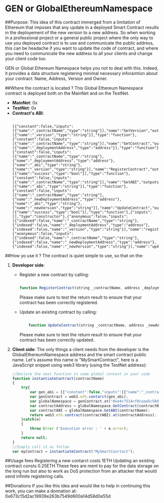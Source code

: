 # GEN or GlobalEthereumNamespace


##Purpose:
This idea of this contract immerged from a limitation of Ethereum that imposes that any update in a deployed Smart Contract
results in the deployement of the new version to a new address.
So when working in a professional project or a general public project where the only way to use you deployed contract is to 
use and communicate the public address, this can be headache if you want to update the code of contract, and where you need
to communicate the new address to all your clients and change your client code too.

GEN or Global Ethereum Namespace helps you not to deal with this. Indeed, it provides a data structure registering minimal
necessary inforamtion about your contract: Name, Address, Version and Owner. 


##Where the contract is located ?
This Global Ethereum Namespace contract is deployed both on the MainNet and on the TestNet.

- **MainNet**: 0x
- **TestNet**: 0x
- **Contract's ABI**: 
    ```

    [{"constant":false,"inputs":[{"name":"_contractName","type":"string"}],"name":"GetVersion","outputs":[{"name":"_version","type":"string"}],"type":"function"},{"constant":false,"inputs":[{"name":"_contractName","type":"string"}],"name":"GetContract","outputs":[{"name":"_deploymentAddress","type":"address"}],"type":"function"},{"constant":false,"inputs":[{"name":"_contractName","type":"string"},{"name":"_deploymentAddress","type":"address"},{"name":"_abi","type":"string"},{"name":"_version","type":"string"}],"name":"RegisterContract","outputs":[{"name":"success","type":"bool"}],"type":"function"},{"constant":false,"inputs":[{"name":"_contractName","type":"string"}],"name":"GetABI","outputs":[{"name":"_abi","type":"string"}],"type":"function"},{"constant":false,"inputs":[{"name":"_contractName","type":"string"},{"name":"_newDeploymentAddress","type":"address"},{"name":"_abi","type":"string"},{"name":"_newVersion","type":"string"}],"name":"UpdateContract","outputs":[{"name":"success","type":"bool"}],"type":"function"},{"inputs":[],"type":"constructor"},{"anonymous":false,"inputs":[{"indexed":false,"name":"_contractName","type":"string"},{"indexed":false,"name":"_deploymentAddress","type":"address"},{"indexed":false,"name":"_version","type":"string"}],"name":"registerContract","type":"event"},{"anonymous":false,"inputs":[{"indexed":false,"name":"_contractName","type":"string"},{"indexed":false,"name":"_newDeploymentAddress","type":"address"},{"indexed":false,"name":"_newVersion","type":"string"}],"name":"updateContract","type":"event"}]
    ```

##How yo use it ?
The contract is quiet simple to use, so that on the:

1. **Developer side**:

    - Register a new contract by calling:
        ```javascript

        function RegisterContract(string _contractName, address _deploymentAddress, string _abi, string _version) returns (bool success)
        ```
        Please make sure to test the return result to ensure that your contract has been correctly registered.

    - Update an existing contract by calling:
        ```javascript

            function UpdateContract(string _contractName, address _newAddress, string _abi, string _newVersion) returns (bool success)
        ```
        Please make sure to test the return result to ensure that your contract has been correctly updated.

2. **Client side**:
The only things a client needs from the developer is the GlobalEthereumNamespace address and the smart contract public name. Let's assume this name is "MySmartContract", here is a JavaScript snippet using web3 library (using the TestNet address):
    
    ```javascript
    //Declare the next function in some global context in your code
    function instantiateContract(contractName)
    {
        try{
            var gen_abi = [{"constant":false,"inputs":[{"name":"_contractName","type":"string"}],"name":"GetVersion","outputs":[{"name":"_version","type":"string"}],"type":"function"},{"constant":false,"inputs":[{"name":"_contractName","type":"string"}],"name":"GetContract","outputs":[{"name":"_deploymentAddress","type":"address"}],"type":"function"},{"constant":false,"inputs":[{"name":"_contractName","type":"string"},{"name":"_deploymentAddress","type":"address"},{"name":"_abi","type":"string"},{"name":"_version","type":"string"}],"name":"RegisterContract","outputs":[{"name":"success","type":"bool"}],"type":"function"},{"constant":false,"inputs":[{"name":"_contractName","type":"string"}],"name":"GetABI","outputs":[{"name":"_abi","type":"string"}],"type":"function"},{"constant":false,"inputs":[{"name":"_contractName","type":"string"},{"name":"_newDeploymentAddress","type":"address"},{"name":"_abi","type":"string"},{"name":"_newVersion","type":"string"}],"name":"UpdateContract","outputs":[{"name":"success","type":"bool"}],"type":"function"},{"inputs":[],"type":"constructor"},{"anonymous":false,"inputs":[{"indexed":false,"name":"_contractName","type":"string"},{"indexed":false,"name":"_deploymentAddress","type":"address"},{"indexed":false,"name":"_version","type":"string"}],"name":"registerContract","type":"event"},{"anonymous":false,"inputs":[{"indexed":false,"name":"_contractName","type":"string"},{"indexed":false,"name":"_newDeploymentAddress","type":"address"},{"indexed":false,"name":"_newVersion","type":"string"}],"name":"updateContract","type":"event"}];
            var genContract = web3.eth.contarct(gen_abi);
            var globalNamespace = genContract.at("0xe4c7514cf0caaa5c58d55f7616a79cec30c04228");
            var contractAddress = globalNamespace.GetContract(contractName);
            var contractABI = globalNamespace.GetABI(contractName);
            return web3.eth.contract(contractABI).at(contractAddress);
        }catch(e)
        {
            throw Error ('Execution error : ' + e.error);
        }
        return null;
    }
    //Simply call it as follow
    var myContract = instantiateContract("MySmartConrtact");
    ```

##Usage fees
Registering a new contarct costs 1ETH
Updating an existing contract consts 0.25ETH
These fees are ment to pay for the data storage on the long run but also to work as DoS protection from an attacker that
would send infinite registering calls.

##Donations
If you like this idea and would like to help in continuing this work, you can make a donnation at: 0x673c15d2ac19939e263b7549d600a14d58d0e55d